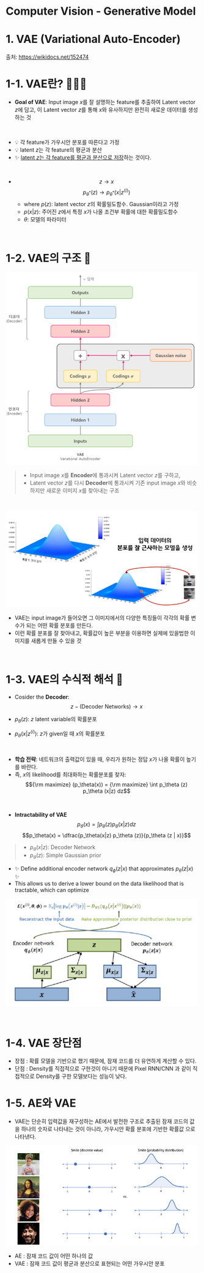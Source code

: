 # **Computer Vision - Generative Model**
# **1. VAE (Variational Auto-Encoder)** 




출처: https://wikidocs.net/152474

# 1-1. VAE란? 💁🏻‍♂️


- **Goal of VAE**: Input image $x$를 잘 설명하는 feature를 추출하여 Latent vector $z$에 담고, 이 Latent vector $z$를 통해 $x$와 유사하지만 완전히 새로운 데이터를 생성하는 것




</Br>

- 💡 각 feature가 가우시안 분포를 따른다고 가정
- 💡 latent $z$는 각 feature의 평균과 분산
- ✨ <U> latent $z$는 각 feature를 평균과 분산으로 저장</U>하는 것이다.

</Br>




- $$z \rightarrow x$$
  $$p_{\theta^*} (z) \rightarrow p_{\theta^*}(x | z^{(i)})$$
    - where $p(z)$: latent vector $z$의 확률밀도함수. Gaussian이라고 가정
    - $p(x|z)$: 주어진 $z$에서 특정 $x$가 나올 조건부 확률에 대한 확률밀도함수
    - $\theta$: 모델의 파라미터

</Br>

# 1-2. VAE의 구조 🤖


![img](./img/1-1.png)










> - Input image $x$를 **Encoder**에 통과시켜 Latent vector $z$를 구하고, 
> - Latent vector $z$를 다시 **Decoder**에 통과시켜 기존 input image $x$와 비슷하지만 새로운 이미지 $x$를 찾아내는 구조

</Br>


![img](./img/1-2.png)

- VAE는 input image가 들어오면 그 이미지에서의 다양한 특징들이 각각의 확률 변수가 되는 어떤 확률 분포를 만든다.
- 이런 확률 분포를 잘 찾아내고, 확률값이 높은 부분을 이용하면 실제에 있을법한 이미지를 새롭게 만들 수 있을 것


</Br>


# 1-3. VAE의 수식적 해석 📖


- Cosider the **Decoder**: $$z -(\text{Decoder Networks})\rightarrow x$$


- $p_\theta (z)$: $z$ latent variable의 확률분포
- $p_\theta (x | z^{(i)})$: $z$가 given일 때 $x$의 확률분포



</Br>

- **학습 전략**: 네트워크의 출력값이 있을 때, 우리가 원하는 정답 $x$가 나올 확률이 높기를 바란다.
- 즉, $x$의 likelihood를 최대화하는 확률분포를 찾자:
$${\rm maximize}  (p_\theta(x)) = {\rm maximize} \int p_\theta (z) p_\theta (x|z) dz$$

</Br>


- **Intractability of VAE**
$$p_\theta(x) = \int p_\theta (z) p_\theta (x|z) dz$$
$$p_\theta(x) = \dfrac{p_\theta(x|z) p_\theta (z)}{p_\theta (z | x)}$$

> - $p_\theta(x|z)$: Decoder Network
> - $p_\theta (z)$: Simple Gaussian prior



- ✨ Define additional encoder network $q_\phi (z | x)$ that approximates $p_\theta(z|x)$ ✨
- This allows us to derive a lower bound on the data likelihood that is tractable, which can optimize 

![img](./img/1-3.png)



</Br>

# 1-4. VAE 장단점


- 장점 : 확률 모델을 기반으로 했기 때문에, 잠재 코드를 더 유연하게 계산할 수 있다.
- 단점 : Density를 직접적으로 구한것이 아니기 때문에 Pixel RNN/CNN 과 같이 직접적으로 Density를 구한 모델보다는 성능이 낮다.


# 1-5. AE와 VAE

- VAE는 단순히 입력값을 재구성하는 AE에서 발전한 구조로 추출된 잠재 코드의 값을 하나의 숫자로 나타내는 것이 아니라, 가우시안 확률 분포에 기반한 확률값 으로 나타낸다.


![img](./img/1-5.png)

- AE : 잠재 코드 값이 어떤 하나의 값
- VAE : 잠재 코드 값이 평균과 분산으로 표현되는 어떤 가우시안 분포